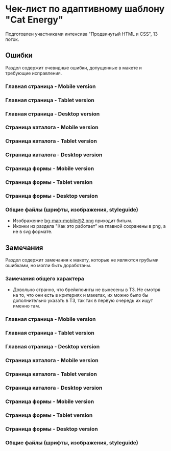 # Чек-лист по адаптивному шаблону "Cat Energy"
Подготовлен участниками интенсива "Продвинутый HTML и CSS", 13 поток.


## Ошибки
Раздел содержит очевидные ошибки, допущенные в макете и требующие исправления.


### Главная страница - Mobile version

### Главная страница - Tablet version

### Главная страница - Desktop version


### Страница каталога - Mobile version

### Страница каталога - Tablet version

### Страница каталога - Desktop version


### Страница формы - Mobile version

### Страница формы - Tablet version

### Страница формы - Desktop version


### Общие файлы (шрифты, изображения, styleguide)

* Изображение bg-map-mobile@2.png приходит битым.
* Иконки из раздела "Как это работает" на главной сохранены в png, а не в svg формате.


## Замечания
Раздел содержит замечания к макету, которые не являются грубыми ошибками, но могли быть доработаны.

### Замечания общего характера

* Довольно странно, что брейкпоинты не вынесены в ТЗ. Не смотря на то, что они есть в критериях и макетах, их можно было бы дополнительно указать в ТЗ, так так в первую очередь их ищут именно там.


### Главная страница - Mobile version

### Главная страница - Tablet version

### Главная страница - Desktop version


### Страница каталога - Mobile version

### Страница каталога - Tablet version

### Страница каталога - Desktop version


### Страница формы - Mobile version

### Страница формы - Tablet version

### Страница формы - Desktop version


### Общие файлы (шрифты, изображения, styleguide)